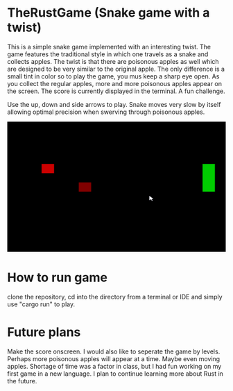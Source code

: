 # TheRustGame (Snake game with a twist)

This is a simple snake game implemented with an interesting twist. The game features the traditional style in which one
travels as a snake and collects apples. The twist is that there are poisonous apples as well which are designed to be very similar to 
the original apple. The only difference is a small tint in color so to play the game, you mus keep a sharp eye open. As you collect the regular apples, more and more poisonous apples appear on the screen. The score is currently displayed in the terminal. A fun challenge.

Use the up, down and side arrows to play. Snake moves very slow by itself allowing optimal precision when swerving through poisonous apples.

<img src="https://github.com/vmannn/TheRustGame/blob/master/theworm.gif" width="550" height="300" />



# How to run game

clone the repository, cd into the directory from a terminal or IDE and simply use "cargo run" to play.


# Future plans

Make the score onscreen. I would also like to seperate the game by levels. Perhaps more poisonous apples will appear at a time. Maybe 
even moving apples. Shortage of time was a factor in class, but I had fun working on my first game in a new language. I plan to continue learning more about Rust in the future.




